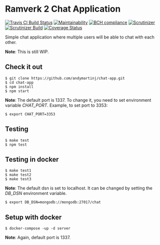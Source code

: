 Ramverk 2 Chat Application
==============

[![Travis CI Build Status](https://api.travis-ci.org/andymartinj/chat-app.svg?branch=master)](https://travis-ci.org/andymartinj/chat-app)
[![Maintainability](https://api.codeclimate.com/v1/badges/40eeb6fc02893c2dfda2/maintainability)](https://codeclimate.com/github/andymartinj/chat-app/maintainability)
[![BCH compliance](https://bettercodehub.com/edge/badge/andymartinj/chat-app?branch=master)](https://bettercodehub.com/)
[![Scrutinizer](https://scrutinizer-ci.com/g/andymartinj/chat-app/badges/quality-score.png?b=master)](https://scrutinizer-ci.com/g/andymartinj/chat-app/?branch=master)
[![Scrutinizer Build](https://scrutinizer-ci.com/g/andymartinj/chat-app/badges/build.png?b=master)](https://scrutinizer-ci.com/g/andymartinj/chat-app/?branch=master)
[![Coverage Status](https://coveralls.io/repos/github/andymartinj/chat-app/badge.svg)](https://coveralls.io/github/andymartinj/chat-app)

Simple chat application where multiple users will be able to chat with each other.

**Note**: This is still WIP.

## Check it out

```
$ git clone https://github.com/andymartinj/chat-app.git
$ cd chat-app
$ npm install
$ npm start
```

**Note**: The default port is 1337. To change it, you need to set environment variable *CHAT_PORT*. Example, to set port to 3353:

```
$ export CHAT_PORT=3353
```

## Testing

```
$ make test
$ npm test
```

## Testing in docker

```
$ make test1
$ make test2
$ make test3
```

**Note**: The default dsn is set to localhost. It can be changed by setting the
*DB_DSN* environment variable.

```
$ export DB_DSN=mongodb://mongodb:27017/chat
```

## Setup with docker

```
$ docker-compose -up -d server
```

**Note**: Again, default port is 1337.
